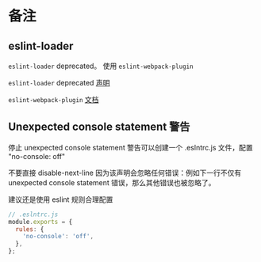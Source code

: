 # 备注

## eslint-loader

`eslint-loader` deprecated。 使用 `eslint-webpack-plugin`

`eslint-loader` deprecated [声明](https://www.npmjs.com/package/eslint-loader)

`eslint-webpack-plugin` [文档](https://www.npmjs.com/package/eslint-webpack-plugin)

## Unexpected console statement 警告

停止 unexpected console statement 警告可以创建一个 .eslntrc.js 文件，配置 "no-console: off"

不要直接 disable-next-line 因为该声明会忽略任何错误：例如下一行不仅有 unexpected console statement 错误，那么其他错误也被忽略了。

建议还是使用 eslint 规则合理配置

```javascript
// .eslntrc.js
module.exports = {
  rules: {
    'no-console': 'off',
  },
};
```